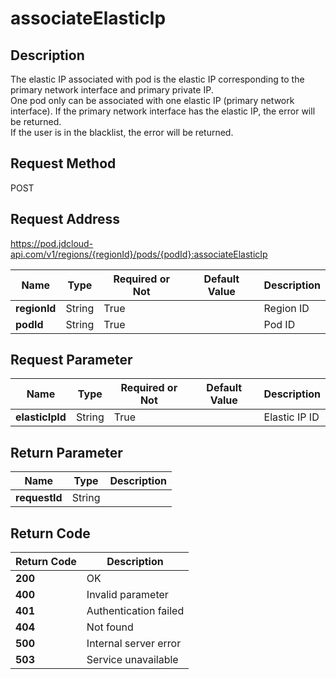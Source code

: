 # associateElasticIp


## Description
The elastic IP associated with pod is the elastic IP corresponding to the primary network interface and primary private IP. <br>
One pod only can be associated with one elastic IP (primary network interface). If the primary network interface has the elastic IP, the error will be returned.<br>
If the user is in the blacklist, the error will be returned.


## Request Method
POST

## Request Address
https://pod.jdcloud-api.com/v1/regions/{regionId}/pods/{podId}:associateElasticIp

|Name|Type|Required or Not|Default Value|Description|
|---|---|---|---|---|
|**regionId**|String|True| |Region ID|
|**podId**|String|True| |Pod ID|

## Request Parameter
|Name|Type|Required or Not|Default Value|Description|
|---|---|---|---|---|
|**elasticIpId**|String|True| |Elastic IP ID|


## Return Parameter
|Name|Type|Description|
|---|---|---|
|**requestId**|String| |


## Return Code
|Return Code|Description|
|---|---|
|**200**|OK|
|**400**|Invalid parameter|
|**401**|Authentication failed|
|**404**|Not found|
|**500**|Internal server error|
|**503**|Service unavailable|
